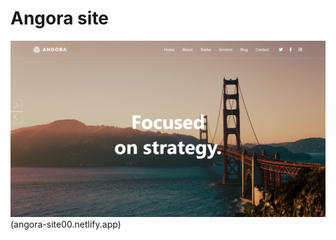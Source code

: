 # Angora site
![preview img](screencapture-file-C-Users-zizo-Documents-FRONT-END-my-projects-Angora-index-html-2022-10-22-13_05_59.png)
(angora-site00.netlify.app)